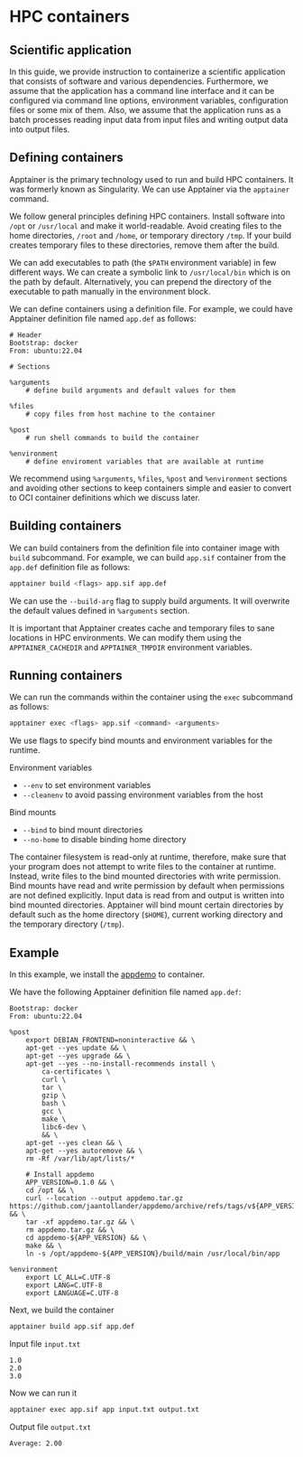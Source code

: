 # HPC containers
## Scientific application
In this guide, we provide instruction to containerize a scientific application that consists of software and various dependencies.
Furthermore, we assume that the application has a command line interface and it can be configured via command line options, environment variables, configuration files or some mix of them.
Also, we assume that the application runs as a batch processes reading input data from input files and writing output data into output files.


## Defining containers
Apptainer is the primary technology used to run and build HPC containers.
It was formerly known as Singularity.
We can use Apptainer via the `apptainer` command.

We follow general principles defining HPC containers.
Install software into `/opt` or `/usr/local` and make it world-readable.
Avoid creating files to the home directories, `/root` and `/home`, or temporary directory `/tmp`.
If your build creates temporary files to these directories, remove them after the build.

We can add executables to path (the `$PATH` environment variable) in few different ways.
We can create a symbolic link to `/usr/local/bin` which is on the path by default.
Alternatively, you can prepend the directory of the executable to path manually in the environment block.

We can define containers using a definition file.
For example, we could have Apptainer definition file named `app.def` as follows:

```singularity
# Header
Bootstrap: docker
From: ubuntu:22.04

# Sections

%arguments
    # define build arguments and default values for them

%files
    # copy files from host machine to the container

%post
    # run shell commands to build the container

%environment
    # define enviroment variables that are available at runtime
```

We recommend using `%arguments`, `%files`, `%post` and `%environment` sections and avoiding other sections to keep containers simple and easier to convert to OCI container definitions which we discuss later.


## Building containers
We can build containers from the definition file into container image with `build` subcommand.
For example, we can build `app.sif` container from the `app.def` definition file as follows:

```sh
apptainer build <flags> app.sif app.def
```

We can use the `--build-arg` flag to supply build arguments.
It will overwrite the default values defined in `%arguments` section.

It is important that Apptainer creates cache and temporary files to sane locations in HPC environments.
We can modify them using the `APPTAINER_CACHEDIR` and `APPTAINER_TMPDIR` environment variables.


## Running containers
We can run the commands within the container using the `exec` subcommand as follows:

```sh
apptainer exec <flags> app.sif <command> <arguments>
```

We use flags to specify bind mounts and environment variables for the runtime.

Environment variables

* `--env` to set environment variables
* `--cleanenv` to avoid passing environment variables from the host

Bind mounts

* `--bind` to bind mount directories
* `--no-home` to disable binding home directory

The container filesystem is read-only at runtime, therefore, make sure that your program does not attempt to write files to the container at runtime.
Instead, write files to the bind mounted directories with write permission.
Bind mounts have read and write permission by default when permissions are not defined explicitly.
Input data is read from and output is written into bind mounted directories.
Apptainer will bind mount certain directories by default such as the home directory (`$HOME`), current working directory and the temporary directory (`/tmp`).


## Example
In this example, we install the [appdemo](https://github.com/jaantollander/appdemo) to container.

We have the following Apptainer definition file named `app.def`:

```singularity
Bootstrap: docker
From: ubuntu:22.04

%post
    export DEBIAN_FRONTEND=noninteractive && \
    apt-get --yes update && \
    apt-get --yes upgrade && \
    apt-get --yes --no-install-recommends install \
        ca-certificates \
        curl \
        tar \
        gzip \
        bash \
        gcc \
        make \
        libc6-dev \
        && \
    apt-get --yes clean && \
    apt-get --yes autoremove && \
    rm -Rf /var/lib/apt/lists/*

    # Install appdemo
    APP_VERSION=0.1.0 && \
    cd /opt && \
    curl --location --output appdemo.tar.gz https://github.com/jaantollander/appdemo/archive/refs/tags/v${APP_VERSION}.tar.gz && \
    tar -xf appdemo.tar.gz && \
    rm appdemo.tar.gz && \
    cd appdemo-${APP_VERSION} && \
    make && \
    ln -s /opt/appdemo-${APP_VERSION}/build/main /usr/local/bin/app

%environment
    export LC_ALL=C.UTF-8
    export LANG=C.UTF-8
    export LANGUAGE=C.UTF-8
```

Next, we build the container

```sh
apptainer build app.sif app.def
```

Input file `input.txt`

```text
1.0
2.0
3.0
```

Now we can run it

```sh
apptainer exec app.sif app input.txt output.txt
```

Output file `output.txt`

```text
Average: 2.00
```
